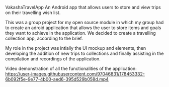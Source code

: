 VakashaTravelApp
An Android app that allows users to store and view trips on their travelling wish list.

This was a group project for my open source module in which my group had to create an adroid application that allows the user to store items and goals they want to achieve in the application.
We decided to create a travelling collection app, according to the brief.

My role in the project was intially the UI mockup and elements, then developing the addition of new trips to collections and finally assisting in the compilation and recordings of the application.

Video demonstration of all the functionalities of the application:
https://user-images.githubusercontent.com/97046831/178453332-6b092f5e-9e77-4b00-aed6-395d529b058d.mp4
